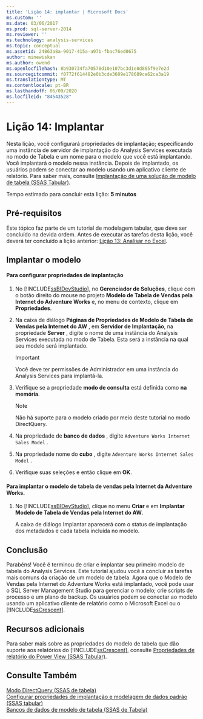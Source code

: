 ```yaml
---
title: 'Lição 14: implantar | Microsoft Docs'
ms.custom: ''
ms.date: 03/06/2017
ms.prod: sql-server-2014
ms.reviewer: ''
ms.technology: analysis-services
ms.topic: conceptual
ms.assetid: 24863a8a-9017-415a-a97b-fbac76ed0675
author: minewiskan
ms.author: owend
ms.openlocfilehash: 8b930734fa70578d10e107bc3d1e8d865f9e7e2d
ms.sourcegitcommit: f0772f614482e0b3cde3609e178689ce62ca3a19
ms.translationtype: MT
ms.contentlocale: pt-BR
ms.lasthandoff: 06/09/2020
ms.locfileid: "84543528"
---
```

# <a name="lesson-14-deploy"></a>Lição 14: Implantar
  Nesta lição, você configurará propriedades de implantação; especificando uma instância de servidor de implantação do Analysis Services executada no modo de Tabela e um nome para o modelo que você está implantando. Você implantará o modelo nessa instância. Depois de implantado, os usuários podem se conectar ao modelo usando um aplicativo cliente de relatório. Para saber mais, consulte [Implantação de uma solução de modelo de tabela &#40;SSAS Tabular&#41;](tabular-models/tabular-model-solution-deployment-ssas-tabular.md).  
  
 Tempo estimado para concluir esta lição: **5 minutos**  
  
## <a name="prerequisites"></a>Pré-requisitos  
 Este tópico faz parte de um tutorial de modelagem tabular, que deve ser concluído na devida ordem. Antes de executar as tarefas desta lição, você deverá ter concluído a lição anterior: [Lição 13: Analisar no Excel](lesson-12-analyze-in-excel.md).  
  
## <a name="deploy-the-model"></a>Implantar o modelo  
  
#### <a name="to-configure-deployment-properties"></a>Para configurar propriedades de implantação  
  
1.  No [!INCLUDE[ssBIDevStudio](../includes/ssbidevstudio-md.md)], no **Gerenciador de Soluções**, clique com o botão direito do mouse no projeto **Modelo de Tabela de Vendas pela Internet do Adventure Works** e, no menu de contexto, clique em **Propriedades**.  
  
2.  Na caixa de diálogo **Páginas de Propriedades de Modelo de Tabela de Vendas pela Internet do AW** , em **Servidor de Implantação**, na propriedade **Server** , digite o nome de uma instância do Analysis Services executada no modo de Tabela. Esta será a instância na qual seu modelo será implantado.  
  
    > [!IMPORTANT]  
    >  Você deve ter permissões de Administrador em uma instância do Analysis Services para implantá-la.  
  
3.  Verifique se a propriedade **modo de consulta** está definida como **na memória**.  
  
    > [!NOTE]  
    >  Não há suporte para o modelo criado por meio deste tutorial no modo DirectQuery.  
  
4.  Na propriedade de **banco de dados** , digite `Adventure Works Internet Sales Model` .  
  
5.  Na propriedade nome do **cubo** , digite `Adventure Works Internet Sales Model` .  
  
6.  Verifique suas seleções e então clique em **OK**.  
  
#### <a name="to-deploy-the-adventure-works-internet-sales-tabular-model"></a>Para implantar o modelo de tabela de vendas pela Internet da Adventure Works.  
  
1.  No [!INCLUDE[ssBIDevStudio](../includes/ssbidevstudio-md.md)], clique no menu **Criar** e em **Implantar Modelo de Tabela de Vendas pela Internet do AW**.  
  
     A caixa de diálogo Implantar aparecerá com o status de implantação dos metadados e cada tabela incluída no modelo.  
  
## <a name="conclusion"></a>Conclusão  
 Parabéns! Você é terminou de criar e implantar seu primeiro modelo de tabela do Analysis Services. Este tutorial ajudou você a concluir as tarefas mais comuns da criação de um modelo de tabela. Agora que o Modelo de Vendas pela Internet do Adventure Works está implantado, você pode usar o SQL Server Management Studio para gerenciar o modelo; crie scripts de processo e um plano de backup. Os usuários podem se conectar ao modelo usando um aplicativo cliente de relatório como o Microsoft Excel ou o [!INCLUDE[ssCrescent](../includes/sscrescent-md.md)].  
  
## <a name="additional-resources"></a>Recursos adicionais  
 Para saber mais sobre as propriedades do modelo de tabela que dão suporte aos relatórios do [!INCLUDE[ssCrescent](../includes/sscrescent-md.md)], consulte [Propriedades de relatório do Power View &#40;SSAS Tabular&#41;](tabular-models/properties-ssas-tabular.md).  
  
## <a name="see-also"></a>Consulte Também  
 [Modo DirectQuery &#40;SSAS de tabela&#41;](tabular-models/directquery-mode-ssas-tabular.md)   
 [Configurar propriedades de implantação e modelagem de dados padrão &#40;SSAS tabular&#41;](tabular-models/configure-default-data-modeling-and-deployment-properties-ssas-tabular.md)   
 [Bancos de dados de modelo de tabela &#40;SSAS de Tabela&#41;](tabular-models/tabular-model-databases-ssas-tabular.md)  
  
  
